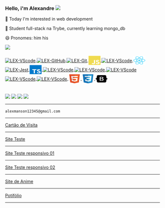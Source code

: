 ### Hello, i'm Alexandre <img height="20em" src="https://raw.githubusercontent.com/kaueMarques/kaueMarques/master/hi.gif"/>

🔭 Today I'm interested in web development

🌱 Student full-stack na Trybe, currently learning mongo_db

😄 Pronomes: him his

<div>
  <a href="https://github.com/LEXW3B" target="_blank">
    
<!--   <img height="160em" src="https://github-readme-stats.vercel.app/api?username=LEXW3B&show_icons=false&theme=merko&include_all_commits=true&count_private=true"/> -->
    
  <img height="160em" src="https://github-readme-stats.vercel.app/api/top-langs/?username=LEXW3B&layout=compact&langs_count=7&theme=merko"/>
</div> 
 
<!--    ICONES PEQUENOS    -->
<div style="display: inline_block"><br>
  
  <a href="https://code.visualstudio.com/docs" target="_blank">  
    <img align="center" alt="LEX-VScode" height="30" width="40" src="https://cdn.jsdelivr.net/gh/devicons/devicon/icons/vscode/vscode-original.svg">
  </a>
  
  <a href="[https://github.com/](https://docs.github.com/pt)" target="_blank">
    <img align="center" alt="LEX-GitHub" height="30" width="40" src="https://cdn.jsdelivr.net/gh/devicons/devicon/icons/github/github-original.svg" />
  </a>
  
  <a href="https://docs.github.com/pt" target="_blank">
    <img align="center" alt="LEX-Git" height="30" width="40" src="https://cdn.jsdelivr.net/gh/devicons/devicon/icons/git/git-original.svg" />
  </a>
  
  <a href="https://developer.mozilla.org/pt-BR/docs/Web/JavaScript" target="_blank">
    <img align="center" alt="LEX-Js" height="30" width="40" src="https://raw.githubusercontent.com/devicons/devicon/master/icons/javascript/javascript-plain.svg">
  </a>
  
  <a href="https://developer.mozilla.org/pt-BR/docs/Learn/Server-side/Express_Nodejs/Introduction" target="_blank">
    <img align="center" alt="LEX-VScode" height="30" width="40" src="https://cdn.jsdelivr.net/gh/devicons/devicon/icons/express/express-original.svg" />
  </a>
  
  <a href="https://reactjs.org/docs/getting-started.html" target="_blank">
    <img align="center" alt="LEX-React" height="30" width="40" src="https://raw.githubusercontent.com/devicons/devicon/master/icons/react/react-original.svg">
  </a>
  
  <a href="https://jestjs.io/pt-BR/docs/getting-started" target="_blank">
    <img align="center" alt="LEX-Jest" height="30" width="40" src="https://cdn.jsdelivr.net/gh/devicons/devicon/icons/jest/jest-plain.svg" />
  </a>
  
  <a href="https://www.typescriptlang.org/docs/" target="_blank">
    <img align="center" alt="LEX-Ts" height="30" width="40" src="https://raw.githubusercontent.com/devicons/devicon/master/icons/typescript/typescript-plain.svg">
  </a>
  
  <a href="https://nodejs.org/en/docs/" target="_blank">
    <img align="center" alt="LEX-VScode" height="30" width="40" src="https://cdn.jsdelivr.net/gh/devicons/devicon/icons/nodejs/nodejs-original.svg" />
  </a>
  
  <a href="https://dev.mysql.com/doc/" target="_blank">
    <img align="center" alt="LEX-VScode" height="30" width="40" src="https://cdn.jsdelivr.net/gh/devicons/devicon/icons/mysql/mysql-original.svg" />
  </a>
  
  <a href="https://www.mongodb.com/docs/" target="_blank">
    <img align="center" alt="LEX-VScode" height="30" width="40" src="https://cdn.jsdelivr.net/gh/devicons/devicon/icons/mongodb/mongodb-original.svg" />
  </a>
  
  <a href="https://sequelize.org/" target="_blank">
     <img align="center" alt="LEX-VScode" height="30" width="40" src="https://cdn.jsdelivr.net/gh/devicons/devicon/icons/sequelize/sequelize-original.svg" />
  </a>
 
  <a href="https://docs.docker.com/" target="_blank">
    <img align="center" alt="LEX-VScode" height="30" width="40" src="https://cdn.jsdelivr.net/gh/devicons/devicon/icons/docker/docker-original.svg" />
  </a>
  
<!--   <img align="center" alt="LEX-Py" height="30" width="40" src="https://raw.githubusercontent.com/devicons/devicon/master/icons/python/python-original.svg"> -->
<!--   <img align="center" alt="LEX-Py" height="30" width="40" src="https://raw.githubusercontent.com/devicons/devicon/master/icons/c/c-original.svg"> -->
  <a href="https://developer.mozilla.org/en-US/docs/Glossary/HTML5" target="_blank">
    <img align="center" alt="LEX-HTML" height="30" width="40" src="https://raw.githubusercontent.com/devicons/devicon/master/icons/html5/html5-original.svg">
  </a>
  
  <a href="https://developer.mozilla.org/pt-BR/docs/Web/CSS" target="_blank">
    <img align="center" alt="LEX-CSS" height="30" width="40" src="https://raw.githubusercontent.com/devicons/devicon/master/icons/css3/css3-original.svg">
  </a>
  
  <a href="https://getbootstrap.com/docs/4.1/getting-started/introduction/" target="_blank">
    <img align="center" alt="LEX-bootstrap" height="30" width="40" src="https://raw.githubusercontent.com/devicons/devicon/master/icons/bootstrap/bootstrap-plain.svg">  
  </a>
</div>
  
<br/>
<!--    CAIXAS GRANDES    -->
<div style="display: inline_block"><br>  
  <a href="https://www.instagram.com/alexmanson13/" target="_blank"><img src="https://img.shields.io/badge/Instagram-E4405F?style=for-the-badge&logo=instagram&logoColor=white" target="_blank"></a>  
  <a href="https://discord.com/channels/@me" target="_blank"><img src="https://img.shields.io/badge/Discord-7289DA?style=for-the-badge&logo=discord&logoColor=white" ></a>  
  <a href = "https://myaccount.google.com" target="_blank"><img src="https://img.shields.io/badge/-Gmail-%23333?style=for-the-badge&logo=gmail&logoColor=white"></a>  
  <a href="https://www.linkedin.com/in/alexandre-evangelista-souza-lima/" target="_blank"><img src="https://img.shields.io/badge/-LinkedIn-%230077B5?style=for-the-badge&logo=linkedin&logoColor=white"></a>
</div>
<hr> 

 <!--    EMAIL & SITES    -->

    alexmanson12345@gmail.com
  
  <hr>  
    <a href="https://cartao-de-visita.netlify.app/" target="_blank"> Cartão de Visita </a>
  <hr>   
    <a href="https://lexw3b-projeto-strata-html-css-js.netlify.app/" target="_blank"> Site Teste </a>
  <hr>
    <a href="https://site-responsivo-teste-portifolio.netlify.app/" target="_blank"> Site Teste responsivo 01 </a>
  <hr>
    <a href="https://range-hotel-responsive-portifolio.netlify.app/" target="_blank"> Site Teste responsivo 02 </a>  
  <hr>
    <a href="https://mundo-dos-animes.netlify.app/" target="_blank"> Site de Anime <Trabalho da Faculdade> </a>
  <hr>
    <a href="https://portifolio-alexandre-dev-web.netlify.app/" target="_blank"> Potifólio </a>  
  <hr>
  

